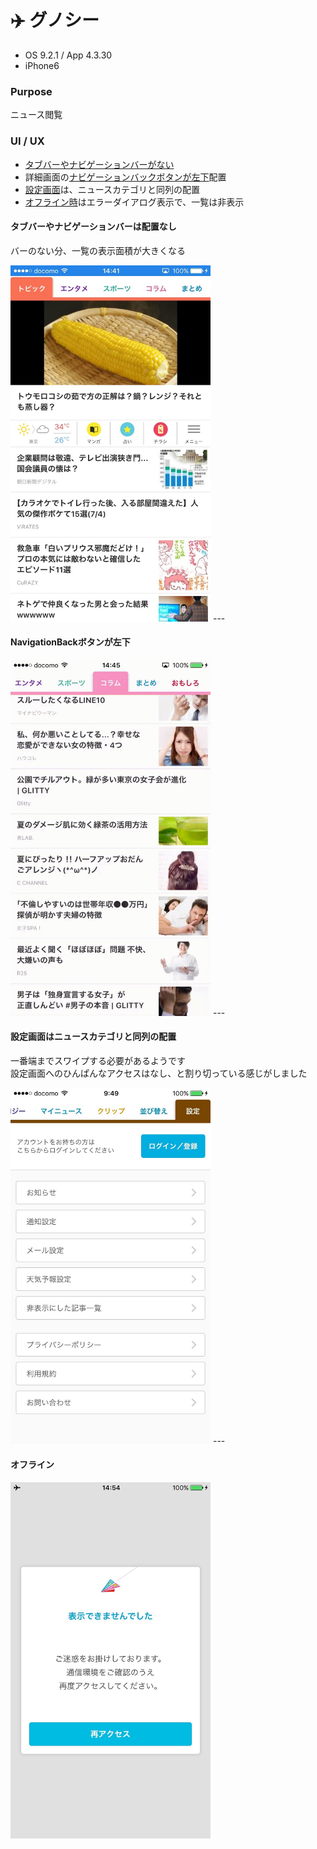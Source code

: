 # ✈️ グノシー

* OS 9.2.1 / App 4.3.30
* iPhone6

### Purpose
ニュース閲覧

### UI / UX
* [タブバーやナビゲーションバーがない](#タブバーやナビゲーションバーは配置なし)
* 詳細画面の[ナビゲーションバックボタンが左下](#NavigationBackボタンが左下)配置
* [設定画面](#設定画面はニュースカテゴリと同列の配置)は、ニュースカテゴリと同列の配置
* [オフライン時](#オフライン)はエラーダイアログ表示で、一覧は非表示

#### タブバーやナビゲーションバーは配置なし
バーのない分、一覧の表示面積が大きくなる

<img src="https://github.com/mafmoff/100Apps/blob/master/Resources/Images/gunosy_top.jpg" width="320px">
---

#### NavigationBackボタンが左下
<img src="https://github.com/mafmoff/100Apps/blob/master/Resources/Images/gunosy_navBack.gif" width="320px">
---

#### 設定画面はニュースカテゴリと同列の配置
一番端までスワイプする必要があるようです   
設定画面へのひんぱんなアクセスはなし、と割り切っている感じがしました

<img src="https://github.com/mafmoff/100Apps/blob/master/Resources/Images/gunosy_setting.jpg" width="320px">
---

#### オフライン
<img src="https://github.com/mafmoff/100Apps/blob/master/Resources/Images/gunosy_offline.jpg" width="320px">
